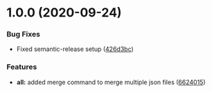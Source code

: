 # 1.0.0 (2020-09-24)


### Bug Fixes

* Fixed semantic-release setup ([426d3bc](https://github.com/shubh-works/json-merge/commit/426d3bcc0d5853d332bcc7da2676bb3831d6e8b7))


### Features

* **all:** added merge command to merge multiple json files ([6624015](https://github.com/shubh-works/json-merge/commit/6624015437479383314a218f94602542f15202c5))
